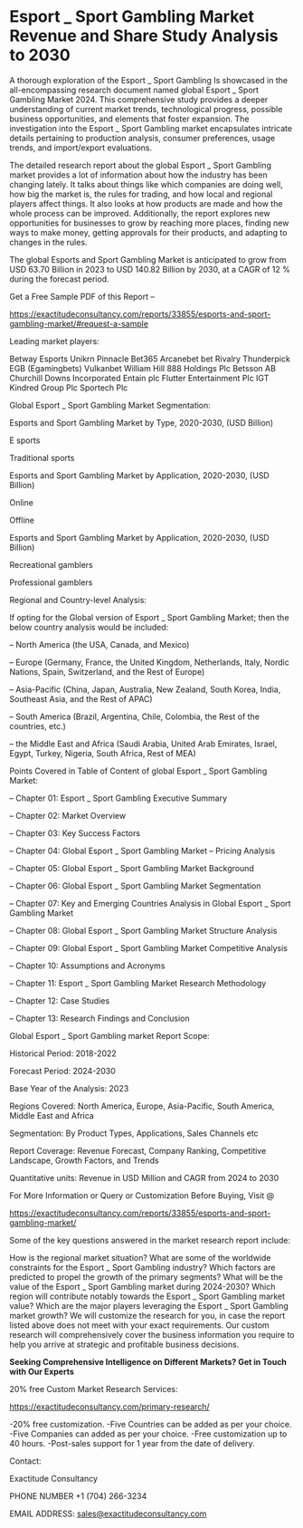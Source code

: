 # Esport _ Sport Gambling Market Revenue and Share Study Analysis to 2030

A thorough exploration of the Esport _ Sport Gambling Is showcased  in the all-encompassing research document named global Esport _ Sport Gambling Market 2024. This comprehensive study provides a deeper understanding of current market trends, technological progress, possible business opportunities, and elements that foster expansion. The investigation into the Esport _ Sport Gambling market encapsulates intricate details pertaining to production analysis, consumer preferences, usage trends, and import/export evaluations.

The detailed research report about the global Esport _ Sport Gambling market provides a lot of information about how the industry has been changing lately. It talks about things like which companies are doing well, how big the market is, the rules for trading, and how local and regional players affect things. It also looks at how products are made and how the whole process can be improved. Additionally, the report explores new opportunities for businesses to grow by reaching more places, finding new ways to make money, getting approvals for their products, and adapting to changes in the rules.

The global Esports and Sport Gambling Market is anticipated to grow from USD 63.70 Billion in 2023 to USD 140.82 Billion by 2030, at a CAGR of 12 % during the forecast period.

Get a Free Sample PDF of this Report –

https://exactitudeconsultancy.com/reports/33855/esports-and-sport-gambling-market/#request-a-sample

Leading market players:

Betway Esports Unikrn Pinnacle Bet365 Arcanebet bet Rivalry Thunderpick EGB (Egamingbets) Vulkanbet William Hill 888 Holdings Plc Betsson AB Churchill Downs Incorporated Entain plc Flutter Entertainment Plc IGT Kindred Group Plc Sportech Plc

Global Esport _ Sport Gambling Market Segmentation:

Esports and Sport Gambling Market by Type, 2020-2030, (USD Billion)

E sports

Traditional sports

Esports and Sport Gambling Market by Application, 2020-2030, (USD Billion)

Online

Offline

Esports and Sport Gambling Market by Application, 2020-2030, (USD Billion)

Recreational gamblers

Professional gamblers

Regional and Country-level Analysis:

If opting for the Global version of Esport _ Sport Gambling Market; then the below country analysis would be included:

– North America (the USA, Canada, and Mexico)

– Europe (Germany, France, the United Kingdom, Netherlands, Italy, Nordic Nations, Spain, Switzerland, and the Rest of Europe)

– Asia-Pacific (China, Japan, Australia, New Zealand, South Korea, India, Southeast Asia, and the Rest of APAC)

– South America (Brazil, Argentina, Chile, Colombia, the Rest of the countries, etc.)

– the Middle East and Africa (Saudi Arabia, United Arab Emirates, Israel, Egypt, Turkey, Nigeria, South Africa, Rest of MEA)

Points Covered in Table of Content of global Esport _ Sport Gambling Market:

– Chapter 01:  Esport _ Sport Gambling Executive Summary

– Chapter 02: Market Overview

– Chapter 03: Key Success Factors

– Chapter 04: Global Esport _ Sport Gambling Market – Pricing Analysis

– Chapter 05: Global Esport _ Sport Gambling Market Background

– Chapter 06: Global Esport _ Sport Gambling Market Segmentation

– Chapter 07: Key and Emerging Countries Analysis in Global Esport _ Sport Gambling Market

– Chapter 08: Global Esport _ Sport Gambling Market Structure Analysis

– Chapter 09: Global Esport _ Sport Gambling Market Competitive Analysis

– Chapter 10: Assumptions and Acronyms

– Chapter 11: Esport _ Sport Gambling Market Research Methodology

– Chapter 12: Case Studies

– Chapter 13: Research Findings and Conclusion

Global Esport _ Sport Gambling market Report Scope:

Historical Period: 2018-2022

Forecast Period: 2024-2030

Base Year of the Analysis: 2023

Regions Covered: North America, Europe, Asia-Pacific, South America, Middle East and Africa

Segmentation: By Product Types, Applications, Sales Channels etc

Report Coverage: Revenue Forecast, Company Ranking, Competitive Landscape, Growth Factors, and Trends

Quantitative units: Revenue in USD Million and CAGR from 2024 to 2030

For More Information or Query or Customization Before Buying, Visit @

https://exactitudeconsultancy.com/reports/33855/esports-and-sport-gambling-market/

Some of the key questions answered in the market research report include:

How is the regional market situation?
What are some of the worldwide constraints for the Esport _ Sport Gambling industry?
Which factors are predicted to propel the growth of the primary segments?
What will be the value of the Esport _ Sport Gambling market during 2024-2030?
Which region will contribute notably towards the Esport _ Sport Gambling market value?
Which are the major players leveraging the Esport _ Sport Gambling market growth?
We will customize the research for you, in case the report listed above does not meet with your exact requirements. Our custom research will comprehensively cover the business information you require to help you arrive at strategic and profitable business decisions.

**Seeking Comprehensive Intelligence on Different Markets? Get in Touch with Our Experts**

20% free Custom Market Research Services:

https://exactitudeconsultancy.com/primary-research/

-20% free customization.
-Five Countries can be added as per your choice.
-Five Companies can added as per your choice.
-Free customization up to 40 hours.
-Post-sales support for 1 year from the date of delivery.

Contact:

Exactitude Consultancy

PHONE NUMBER +1 (704) 266-3234

EMAIL ADDRESS: sales@exactitudeconsultancy.com
